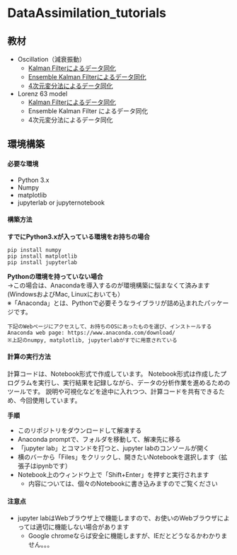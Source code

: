 # DataAssimilation_tutorials

## 教材
* Oscillation（減衰振動）
  * [Kalman Filterによるデータ同化](https://github.com/rkikurin/DataAssimilation_tutorials/blob/master/Oscillation/Oscillation_KF.ipynb)
  * [Ensemble Kalman Filterによるデータ同化](https://github.com/rkikurin/DataAssimilation_tutorials/blob/master/Oscillation/Oscillation_EnKF.ipynb)
  * [4次元変分法によるデータ同化](https://github.com/rkikurin/DataAssimilation_tutorials/blob/master/Oscillation/Oscillation_4DVAR.ipynb)
* Lorenz 63 model 
  * [Kalman Filterによるデータ同化](https://github.com/rkikurin/DataAssimilation_tutorials/blob/master/Lorenz63/Lorenz63_KF.ipynb)
  * Ensemble Kalman Filter によるデータ同化
  * 4次元変分法によるデータ同化

## 環境構築
#### 必要な環境
* Python 3.x
* Numpy
* matplotlib
* jupyterlab or jupyternotebook

#### 構築方法
__すでにPython3.xが入っている環境をお持ちの場合__  
```
pip install numpy
pip install matplotlib
pip install jupyterlab
```

__Pythonの環境を持っていない場合__  
→この場合は、Anacondaを導入するのが環境構築に悩まなくて済みます(WindowsおよびMac, Linuxにおいても）  
※「Anaconda」とは、Pythonで必要そうなライブラリが詰め込まれたパッケージです。
```
下記のWebページにアクセスして、お持ちのOSにあったものを選び、インストールする
Anaconda web page: https://www.anaconda.com/download/
※上記のnumpy, matplotlib, jupyterlabがすでに用意されている
```

#### 計算の実行方法
計算コードは、Notebook形式で作成しています。
Notebook形式は作成したプログラムを実行し、実行結果を記録しながら、データの分析作業を進めるためのツールです。
説明や可視化などを途中に入れつつ、計算コードを共有できるため、今回使用しています。

__手順__
* このリポジトリをダウンロードして解凍する
* Anaconda promptで、フォルダを移動して、解凍先に移る
* 「jupyter lab」とコマンドを打つと、jupyter labのコンソールが開く
* 横のバーから「Files」をクリックし、開きたいNotebookを選択します（拡張子はipynbです）
* Notebook上のウィンドウ上で「Shift+Enter」を押すと実行されます
  * 内容については、個々のNotebookに書き込みますのでご覧ください

#### 注意点
* jupyter labはWebブラウザ上で機能しますので、お使いのWebブラウザによっては適切に機能しない場合があります
  * Google chromeならば安全に機能しますが、IEだとどうなるかわかりません。。。


